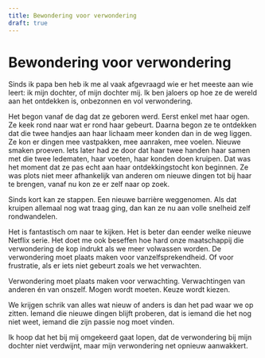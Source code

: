 ```yaml
---
title: Bewondering voor verwondering
draft: true
---
```


# Bewondering voor verwondering

Sinds ik papa ben heb ik me al vaak afgevraagd wie er het meeste aan wie leert: ik mijn dochter, of mijn dochter mij. Ik ben jaloers op hoe ze de wereld aan het ontdekken is, onbezonnen en vol verwondering.

Het begon vanaf de dag dat ze geboren werd. Eerst enkel met haar ogen. Ze keek rond naar wat er rond haar gebeurt. Daarna begon ze te ontdekken dat die twee handjes aan haar lichaam meer konden dan in de weg liggen. Ze kon er dingen mee vastpakken, mee aanraken, mee voelen.
Nieuwe smaken proeven.
Iets later had ze door dat haar twee handen haar samen met die twee ledematen, haar voeten, haar konden doen kruipen. Dat was het moment dat ze pas echt aan haar ontdekkingstocht kon beginnen. Ze was plots niet meer afhankelijk van anderen om nieuwe dingen tot bij haar te brengen, vanaf nu kon ze er zelf naar op zoek.

Sinds kort kan ze stappen. Een nieuwe barrière weggenomen. Als dat kruipen allemaal nog wat traag ging, dan kan ze nu aan volle snelheid zelf rondwandelen.

Het is fantastisch om naar te kijken. Het is beter dan eender welke nieuwe Netflix serie. Het doet me ook beseffen hoe hard onze maatschappij die verwondering de kop indrukt als we meer volwassen worden. De verwondering moet plaats maken voor vanzelfsprekendheid. Of voor frustratie, als er iets niet gebeurt zoals we het verwachten.

Verwondering moet plaats maken voor verwachting. Verwachtingen van anderen én van onszelf. Mogen wordt moeten. Keuze wordt kiezen.

We krijgen schrik van alles wat nieuw of anders is dan het pad waar we op zitten. Iemand die nieuwe dingen blijft proberen, dat is iemand die het nog niet weet, iemand die zijn passie nog moet vinden.

Ik hoop dat het bij mij omgekeerd gaat lopen, dat de verwondering bij mijn dochter niet verdwijnt, maar mijn verwondering net opnieuw aanwakkert.
